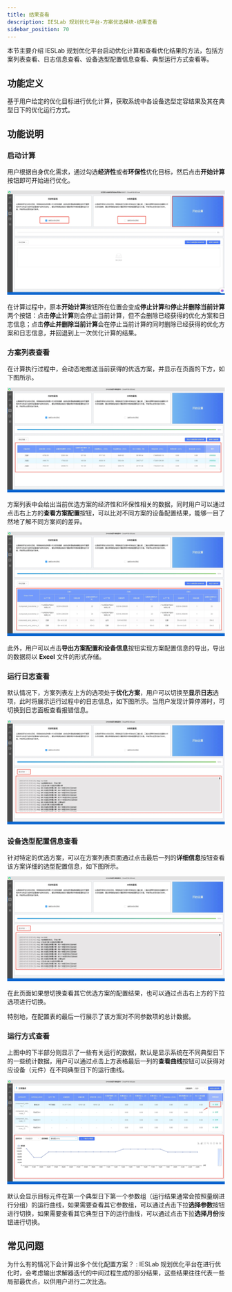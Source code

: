 ```yaml
---
title: 结果查看
description: IESLab 规划优化平台-方案优选模块-结果查看
sidebar_position: 70
---
```


本节主要介绍 IESLab 规划优化平台启动优化计算和查看优化结果的方法，包括方案列表查看、日志信息查看、设备选型配置信息查看、典型运行方式查看等。

## 功能定义

基于用户给定的优化目标进行优化计算，获取系统中各设备选型定容结果及其在典型日下的优化运行方式。

## 功能说明

### 启动计算

用户根据自身优化需求，通过勾选**经济性**或者**环保性**优化目标，然后点击**开始计算**按钮即可开始进行优化。

![启动计算 =x700](./start.jpg "启动计算")

在计算过程中，原本**开始计算**按钮所在位置会变成**停止计算**和**停止并删除当前计算**两个按钮：点击**停止计算**则会停止当前计算，但不会删除已经获得的优化方案和日志信息；点击**停止并删除当前计算**会在停止当前计算的同时删除已经获得的优化方案和日志信息，并回退到上一次优化计算的结果。

### 方案列表查看

在计算执行过程中，会动态地推送当前获得的优选方案，并显示在页面的下方，如下图所示。

![方案列表 =x700](./plan.jpg "方案列表")

方案列表中会给出当前优选方案的经济性和环保性相关的数据，同时用户可以通过点击右上方的**查看方案配置**按钮，可以比对不同方案的设备配置结果，能够一目了然地了解不同方案间的差异。

![方案配置对比 =x700](./configuration.jpg "方案配置对比")

此外，用户可以点击**导出方案配置和设备信息**按钮实现方案配置信息的导出，导出的数据将以 **Excel** 文件的形式存储。

### 运行日志查看

默认情况下，方案列表左上方的选项处于**优化方案**，用户可以切换至**显示日志**选项，此时将展示运行过程中的日志信息，如下图所示。当用户发现计算停滞时，可切换到日志面板查看报错信息。

![查看日志 =x700](./log.jpg "查看日志")

### 设备选型配置信息查看

针对特定的优选方案，可以在方案列表页面通过点击最后一列的**详细信息**按钮查看该方案详细的选型配置信息，如下图所示。

![详细配置信息查看 =x700](./log.jpg "详细配置信息查看")

在此页面如果想切换查看其它优选方案的配置结果，也可以通过点击右上方的下拉选项进行切换。

特别地，在配置表的最后一行展示了该方案对不同参数项的总计数据。

### 运行方式查看

上图中的下半部分则显示了一些有关运行的数据，默认是显示系统在不同典型日下的一些统计数据，用户可以通过点击上方表格最后一列的**查看曲线**按钮可以获得对应设备（元件）在不同典型日下的运行曲线。

![运行方式查看 =x700](./curve.jpg "运行方式查看")

默认会显示目标元件在第一个典型日下第一个参数组（运行结果通常会按照量纲进行分组）的运行曲线，如果需要查看其它参数组，可以通过点击下拉**选择参数**按钮进行切换，如果需要查看其它典型日下的运行曲线，可以通过点击下拉**选择月份**按钮进行切换。

## 常见问题

为什么有的情况下会计算出多个优化配置方案？
:  IESLab 规划优化平台在进行优化时，会考虑输出求解器迭代的中间过程生成的部分结果，这些结果往往代表一些局部最优点，以供用户进行二次比选。

